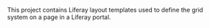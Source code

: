 This project contains Liferay layout templates used to define the grid system on a page in a Liferay portal.